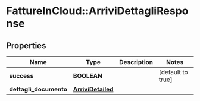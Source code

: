 # FattureInCloud::ArriviDettagliResponse

## Properties
Name | Type | Description | Notes
------------ | ------------- | ------------- | -------------
**success** | **BOOLEAN** |  | [default to true]
**dettagli_documento** | [**ArriviDetailed**](ArriviDetailed.md) |  | 


